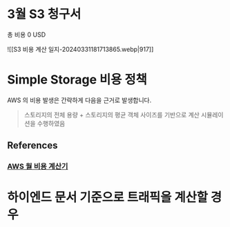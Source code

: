 # 3월 S3 청구서

총 비용 0 USD

![[S3 비용 계산 일지-20240331181713865.webp|917]]



# Simple Storage 비용 정책

AWS 의 비용 발생은 간략하게 다음을 근거로 발생합니다.
> 스토리지의 전체 용량 + 스토리지의 평균 객체 사이즈를 기반으로 계산 시뮬레이션을 수행하였음
> 

## References

### [AWS 월 비용 계산기](https://aws.amazon.com/ko/blogs/korea/new-asia-pacific-seoul-region-in-monthly-simple-calculator/)



# 하이엔드 문서 기준으로 트래픽을 계산할 경우
